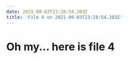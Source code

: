 ```yaml
---
date: 2021-09-03T23:28:54.203Z
title: 'File 4 on 2021-09-03T23:28:54.203Z'
---
```

# Oh my... here is file 4
